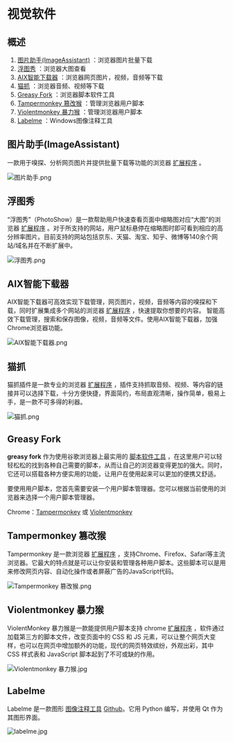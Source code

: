 # 视觉软件



## 概述

1. [图片助手(ImageAssistant)](https://chromewebstore.google.com/detail/%E5%9B%BE%E7%89%87%E5%8A%A9%E6%89%8Bimageassistant-%E6%89%B9%E9%87%8F%E5%9B%BE%E7%89%87%E4%B8%8B%E8%BD%BD/dbjbempljhcmhlfpfacalomonjpalpko) ：浏览器图片批量下载
2. [浮图秀](https://chromewebstore.google.com/detail/%E6%B5%AE%E5%9B%BE%E7%A7%80/mgpdnhlllbpncjpgokgfogidhoegebod) ：浏览器大图查看
3. [AIX智能下载器](https://chromewebstore.google.com/detail/aix智能下载器图片视频音乐文档/ibdfeimkglcmdejppabkaidpippniiob) ：浏览器网页图片，视频，音频等下载
4. [猫抓](https://chromewebstore.google.com/detail/猫抓/jfedfbgedapdagkghmgibemcoggfppbb) ：浏览器音频、视频等下载
5. [Greasy Fork](https://greasyfork.org/zh-CN) ：浏览器脚本软件工具
6. [Tampermonkey 篡改猴](https://chromewebstore.google.com/detail/%E7%AF%A1%E6%94%B9%E7%8C%B4/dhdgffkkebhmkfjojejmpbldmpobfkfo) ：管理浏览器用户脚本
7. [Violentmonkey 暴力猴](https://chromewebstore.google.com/detail/暴力猴/jinjaccalgkegednnccohejagnlnfdag) ：管理浏览器用户脚本
8. [Labelme](https://github.com/wkentaro/labelme) ：Windows图像注释工具

## 图片助手(ImageAssistant)

一款用于嗅探、分析网页图片并提供批量下载等功能的浏览器 [扩展程序](https://chromewebstore.google.com/detail/%E5%9B%BE%E7%89%87%E5%8A%A9%E6%89%8Bimageassistant-%E6%89%B9%E9%87%8F%E5%9B%BE%E7%89%87%E4%B8%8B%E8%BD%BD/dbjbempljhcmhlfpfacalomonjpalpko) 。

![图片助手.png](https://bu.dusays.com/2024/10/27/671e5cd7457fb.png)

## 浮图秀

“浮图秀”（PhotoShow）是一款帮助用户快速查看页面中缩略图对应“大图”的浏览器 [扩展程序](https://chromewebstore.google.com/detail/%E6%B5%AE%E5%9B%BE%E7%A7%80/mgpdnhlllbpncjpgokgfogidhoegebod) 。对于所支持的网站，用户鼠标悬停在缩略图时即可看到相应的高分辨率图片。目前支持的网站包括京东、天猫、淘宝、知乎、微博等140余个网站/域名并在不断扩展中。

![浮图秀.png](https://bu.dusays.com/2024/10/27/671e5c79ba663.png)



## AIX智能下载器

AIX智能下载器可高效实现下载管理，网页图片，视频，音频等内容的嗅探和下载，同时扩展集成多个网站的浏览器 [扩展程序](https://chromewebstore.google.com/detail/aix%E6%99%BA%E8%83%BD%E4%B8%8B%E8%BD%BD%E5%99%A8%E5%9B%BE%E7%89%87%E8%A7%86%E9%A2%91%E9%9F%B3%E4%B9%90%E6%96%87%E6%A1%A3/ibdfeimkglcmdejppabkaidpippniiob) ，快速提取你想要的内容。 智能高效下载管理，搜索和保存图像，视频，音频等文件。使用AIX智能下载器，加强Chrome浏览器功能。

![AIX智能下载器.png](https://bu.dusays.com/2024/10/27/671e5d11e57ec.png)

## 猫抓

猫抓插件是一款专业的浏览器 [扩展程序](https://chromewebstore.google.com/detail/%E7%8C%AB%E6%8A%93/jfedfbgedapdagkghmgibemcoggfppbb) ，插件支持抓取音频、视频、等内容的链接并可以选择下载，十分方便快捷，界面简约，布局直观清晰，操作简单，极易上手，是一款不可多得的利器。

![猫抓.png](https://bu.dusays.com/2024/10/27/671e5d34c7770.png)

## Greasy Fork

**greasy fork** 作为使用谷歌浏览器上最实用的 [脚本软件工具](https://greasyfork.org/zh-CN) ，在这里用户可以轻轻松松的找到各种自己需要的脚本，从而让自己的浏览器变得更加的强大。同时，它还可以搭载各种方便实用的功能，让用户在使用起来可以更加的便携又舒适。

要使用用户脚本，您首先需要安装一个用户脚本管理器。您可以根据当前使用的浏览器来选择一个用户脚本管理器。

Chrome：[Tampermonkey](https://chrome.google.com/webstore/detail/tampermonkey/dhdgffkkebhmkfjojejmpbldmpobfkfo) 或 [Violentmonkey](https://chrome.google.com/webstore/detail/violent-monkey/jinjaccalgkegednnccohejagnlnfdag)



## Tampermonkey 篡改猴

Tampermonkey 是一款浏览器 [扩展程序](https://chromewebstore.google.com/detail/%E7%AF%A1%E6%94%B9%E7%8C%B4/dhdgffkkebhmkfjojejmpbldmpobfkfo) ，支持Chrome、Firefox、Safari等主流浏览器。它最大的特点就是可以让你安装和管理各种用户脚本。这些脚本可以是用来修改网页内容、自动化操作或者屏蔽广告的JavaScript代码。

![Tampermonkey 篡改猴.png](https://bu.dusays.com/2024/10/27/671e5d60f232f.png)

## Violentmonkey 暴力猴

ViolentMonkey 暴力猴是一款能提供用户脚本支持 chrome [扩展程序](https://chromewebstore.google.com/detail/%E6%9A%B4%E5%8A%9B%E7%8C%B4/jinjaccalgkegednnccohejagnlnfdag) ，软件通过加载第三方的脚本文件，改变页面中的 CSS 和 JS 元素，可以让整个网页大变样，也可以在网页中增加额外的功能，现代的网页特效缤纷，外观出彩，其中 CSS 样式表和 JavaScript 脚本起到了不可或缺的作用。

![Violentmonkey 暴力猴.jpg](https://bu.dusays.com/2024/10/27/671e5da020277.jpg)

## Labelme

Labelme 是一款图形 [图像注释工具](https://www.labelme.io/) [Github](https://github.com/wkentaro/labelme)。它用 Python 编写，并使用 Qt 作为其图形界面。

![labelme.jpg](https://bu.dusays.com/2024/10/27/671e1242e743c.jpg)